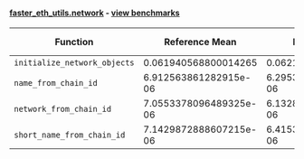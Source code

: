 #### [faster_eth_utils.network](https://github.com/BobTheBuidler/faster-eth-utils/blob/pin-eth-typing/faster_eth_utils/network.py) - [view benchmarks](https://github.com/BobTheBuidler/faster-eth-utils/blob/pin-eth-typing/benchmarks/test_network_benchmarks.py)

| Function | Reference Mean | Faster Mean | % Change | Speedup (%) | x Faster | Faster |
|----------|---------------|-------------|----------|-------------|----------|--------|
| `initialize_network_objects` | 0.061940568800014265 | 0.06216691833333243 | -0.37% | -0.36% | 1.00x | ❌ |
| `name_from_chain_id` | 6.912563861282915e-06 | 6.295357747511258e-06 | 8.93% | 9.80% | 1.10x | ✅ |
| `network_from_chain_id` | 7.0553378096489325e-06 | 6.132876813984073e-06 | 13.07% | 15.04% | 1.15x | ✅ |
| `short_name_from_chain_id` | 7.1429872888607215e-06 | 6.415372954781041e-06 | 10.19% | 11.34% | 1.11x | ✅ |
